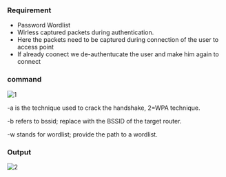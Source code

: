 ### Requirement
+ Password Wordlist
+ Wirless captured packets during authentication.
+ Here the packets need to be captured during connection of the user to access point
+ If already coonect we de-authentucate the user and make him again to connect
  
### command

![1](https://github.com/Kr1shna02/Hack_Flow/assets/117007783/398cc8bb-ca37-4e54-8219-2b7d72844b12)

-a is the technique used to crack the handshake, 2=WPA technique.

-b refers to bssid; replace with the BSSID of the target router.

-w stands for wordlist; provide the path to a wordlist.

### Output

![2](https://github.com/Kr1shna02/Hack_Flow/assets/117007783/8412146c-cb63-48f1-b3ef-cc4d7ed65a4a)
